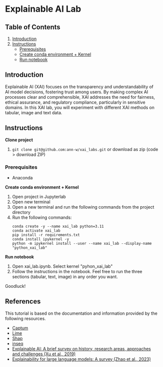# Explainable AI Lab

## Table of Contents
1. [Introduction](#introduction)
3. [Instructions](#instructions-to-run-locally)
    - [Prerequisites](#prerequisites)
    - [Create conda environment + Kernel](#create-conda-environment--kernel-1)
    - [Run notebook](#run-notebook-1)

## Introduction

Explainable AI (XAI) focuses on the transparency and understandability of AI model decisions, fostering trust among users. By making complex AI processes clear and comprehensible, XAI addresses the need for fairness, ethical assurance, and regulatory compliance, particularly in sensitive domains. In this XAI lab, you will experiment with different XAI methods on tabular, image and text data.

## Instructions

**Clone project**
1. `git clone git@github.com:ann-w/xai_labs.git` or download as zip (code > download ZIP)

### Prerequisites
- Anaconda

**Create conda environment + Kernel**
1. Open project in Jupyterlab
2. Open new terminal
3. Open a new terminal and run the following commands from the project directory
5. Run the following commands: 
    ```
    conda create -y --name xai_lab python=3.11
    conda activate xai_lab
    pip install -r requirements.txt
    conda install ipykernel -y
    python -m ipykernel install --user --name xai_lab --display-name "python_xai_lab"
    ```

**Run notebook**
1. Open xai_lab.ipynb. Select kernel "pyhon_xai_lab"
2. Follow the instructions in the notebook. Feel free to run the three sections (tabular, text, image) in any order you want.


Goodluck!


## References

This tutorial is based on the documentation and information provided by the following resources.

- [Captum](https://captum.ai/tutorials/)
- [Lime]()
- [Shap]()
- [inseq]()
- [Explainable AI: A brief survey on history, research areas, approaches and challenges (Xu et al., 2019)](https://www.researchgate.net/profile/Feiyu-Xu/publication/336131051_Explainable_AI_A_Brief_Survey_on_History_Research_Areas_Approaches_and_Challenges/links/5e2b496f92851c3aadd7bf08/Explainable-AI-A-Brief-Survey-on-History-Research-Areas-Approaches-and-Challenges.pdf)
- [Explainability for large language models: A survey (Zhao et al., 2023)](https://dl.acm.org/doi/pdf/10.1145/3639372)

